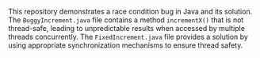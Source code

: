 This repository demonstrates a race condition bug in Java and its solution. The `BuggyIncrement.java` file contains a method `incrementX()` that is not thread-safe, leading to unpredictable results when accessed by multiple threads concurrently. The `FixedIncrement.java` file provides a solution by using appropriate synchronization mechanisms to ensure thread safety.
